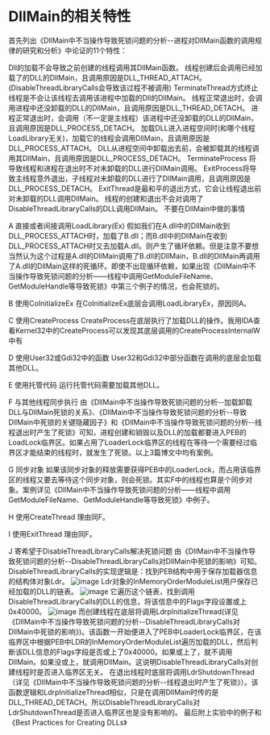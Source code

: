 # DllMain的相关特性

首先列出《DllMain中不当操作导致死锁问题的分析--进程对DllMain函数的调用规律的研究和分析》中论证的11个特性：

Dll的加载不会导致之前创建的线程调用其DllMain函数。
线程创建后会调用已经加载了的DLL的DllMain，且调用原因是DLL_THREAD_ATTACH。(DisableThreadLibraryCalls会导致该过程不被调用)
TerminateThread方式终止线程是不会让该线程去调用该进程中加载的Dll的DllMain。
线程正常退出时，会调用进程中还没卸载的DLL的DllMain，且调用原因是DLL_THREAD_DETACH。
进程正常退出时，会调用（不一定是主线程）该进程中还没卸载的DLL的DllMain，且调用原因是DLL_PROCESS_DETACH。
加载DLL进入进程空间时(和哪个线程LoadLibrary无关)，加载它的线程会调用DllMain，且调用原因是DLL_PROCESS_ATTACH。
DLL从进程空间中卸载出去前，会被卸载其的线程调用其DllMain，且调用原因是DLL_PROCESS_DETACH。
TerminateProcess 将导致线程和进程在退出时不对未卸载的DLL进行DllMain调用。
ExitProcess将导致主线程意外退出，子线程对未卸载的DLL进行了DllMain调用，且调用原因是DLL_PROCESS_DETACH。
ExitThread是最和平的退出方式，它会让线程退出前对未卸载的DLL调用DllMain。
线程的创建和退出不会对调用了DisableThreadLibraryCalls的DLL调用DllMain。
        不要在DllMain中做的事情

A 直接或者间接调用LoadLibrary(Ex)
        假如我们在A.dll中的DllMain收到DLL_PROCESS_ATTACH时，加载了B.dll；而B.dll中的DllMain在收到DLL_PROCESS_ATTACH时又去加载A.dll。则产生了循环依赖。但是注意不要想当然认为这个过程是A.dll的DllMain调用了B.dll的DllMain，B.dll的DllMain再调用了A.dll的DllMain这样的死循环。即使不出现循环依赖，如果出现《DllMain中不当操作导致死锁问题的分析——线程中调用GetModuleFileName、GetModuleHandle等导致死锁》中第三个例子的情况，也会死锁的。

B 使用CoInitializeEx
        在CoInitializeEx底层会调用LoadLibraryEx，原因同A。

C 使用CreateProcess
        CreateProcess在底层执行了加载DLL的操作。我用IDA查看Kernel32中的CreateProcess可以发现其底层调用的CreateProcessInternalW中有



D 使用User32或Gdi32中的函数
        User32和Gdi32中部分函数在调用的底层会加载其他DLL。

E 使用托管代码
        运行托管代码需要加载其他DLL。

F 与其他线程同步执行
        由《DllMain中不当操作导致死锁问题的分析--加载卸载DLL与DllMain死锁的关系》、《DllMain中不当操作导致死锁问题的分析--导致DllMain中死锁的关键隐藏因子》和《DllMain中不当操作导致死锁问题的分析--线程退出时产生了死锁》可知，进程创建和销毁以及DLL的加载都要进入PEB的LoadLock临界区。如果占用了LoaderLock临界区的线程在等待一个需要经过临界区才能结束的线程时，就发生了死锁。以上3篇博文中均有案例。

G 同步对象
        如果该同步对象的释放需要获得PEB中的LoaderLock，而占用该临界区的线程又要去等待这个同步对象，则会死锁。其实F中的线程也算是个同步对象。案例详见《DllMain中不当操作导致死锁问题的分析——线程中调用GetModuleFileName、GetModuleHandle等导致死锁》中例子。

H 使用CreateThread
        理由同F。

I 使用ExitThread
       理由同F。

J 寄希望于DisableThreadLibraryCalls解决死锁问题
        由《DllMain中不当操作导致死锁问题的分析--DisableThreadLibraryCalls对DllMain中死锁的影响》可知。DisableThreadLibraryCalls的实现逻辑是：找到PEB结构中用于保存加载器信息的结构体对象Ldr。
![image](https://github.com/f304646673/dll_best_prac/assets/5725174/384f88be-914e-4bf0-9a29-00202cc2676b)
        Ldr对象的InMemoryOrderModuleList用户保存已经加载的DLL的链表。
![image](https://github.com/f304646673/dll_best_prac/assets/5725174/8443a5bd-0a1b-4540-a804-fd4346a79b40)
       它遍历这个链表，找到调用DisableThreadLibraryCalls的DLL的信息，将该信息中的Flags字段设置或上0x40000。
![image](https://github.com/f304646673/dll_best_prac/assets/5725174/7f77182b-7c6e-446c-9453-78a78074d4c9)
        而创建线程在底层将调用LdrpInitializeThread(详见《DllMain中不当操作导致死锁问题的分析--DisableThreadLibraryCalls对DllMain中死锁的影响》)。该函数一开始便进入了PEB中LoaderLock临界区，在该临界区中根据PEB中LDR的InMemoryOrderModuleList遍历加载的DLL，然后判断该DLL信息的Flags字段是否或上了0x40000。如果或上了，就不调用DllMain。如果没或上，就调用DllMain。这说明DisableThreadLibraryCalls对创建线程时是否进入临界区无关。
        在退出线程时底层将调用LdrShutdownThread（详见《DllMain中不当操作导致死锁问题的分析--线程退出时产生了死锁》）。该函数逻辑和LdrpInitializeThread相似，只是在调用DllMain时传的是DLL_THREAD_DETACH。所以DisableThreadLibraryCalls对LdrShutdownThread是否进入临界区也是没有影响的。
        最后附上实验中的例子和《Best Practices for Creating DLLs》
